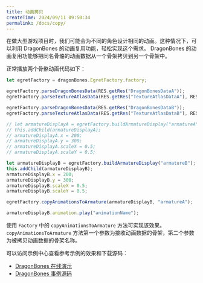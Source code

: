 ```yaml
---
title: 动画拷贝
createTime: 2024/09/11 09:50:34
permalink: /docs/copy/
---
```

在做大型游戏项目时，我们可能会为不同的角色设计相同的动画。这种情况下，可以利用 DragonBones 的动画复用功能，轻松实现这个需求。
DragonBones 的动画复用功能够把同名骨骼的动画数据从一个骨架拷贝到另一个骨架中。

正常播放两个骨骼动画代码如下：

~~~javascript
let egretFactory = dragonBones.EgretFactory.factory;

egretFactory.parseDragonBonesData(RES.getRes("DragonBonesDataA"));
egretFactory.parseTextureAtlasData(RES.getRes("TextureAtlasDataA"), RES.getRes("TextureAtlasA"));

egretFactory.parseDragonBonesData(RES.getRes("DragonBonesDataB"));
egretFactory.parseTextureAtlasData(RES.getRes("TextureAtlasDataB"), RES.getRes("TextureAtlasB"));

// let armatureDisplayA = egretFactory.buildArmatureDisplay("armatureA");
// this.addChild(armatureDisplayA);
// armatureDisplayA.x = 200;
// armatureDisplayA.y = 300;
// armatureDisplayA.scaleX = 0.5;
// armatureDisplayA.scaleY = 0.5;

let armatureDisplayB = egretFactory.buildArmatureDisplay("armatureB");
this.addChild(armatureDisplayB);
armatureDisplayB.x = 200;
armatureDisplayB.y = 300;
armatureDisplayB.scaleX = 0.5;
armatureDisplayB.scaleY = 0.5;

egretFactory.copyAnimationsToArmature(armatureDisplayB, "armatureA");

armatureDisplayB.animation.play("animationName");
~~~

使用 `Factory` 中的 `copyAnimationsToArmature` 方法可实现该效果。
`copyAnimationsToArmature` 方法第一个参数为接收动画数据的骨架，第二个参数为被拷贝动画数据的骨架名称。

可以访问示例中心查看参考示例的效果和下载源码：
* [DragonBones 在线演示](http://www.dragonbones.com/demo/egret/animation_copy_test/index.html)
* [DragonBones 事例源码](https://github.com/DragonBones/DragonBonesJS/blob/master/Egret/Demos/src/demo/AnimationCopyTest.ts)

